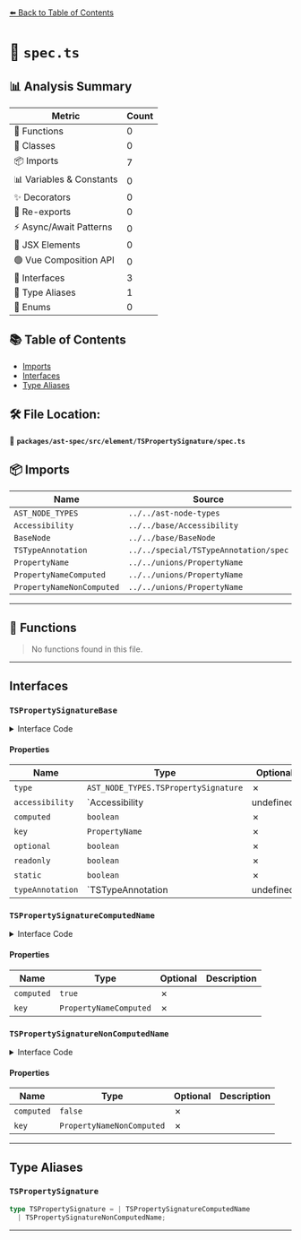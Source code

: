 [⬅️ Back to Table of Contents](../../../../../index.md)

# 📄 `spec.ts`

## 📊 Analysis Summary

| Metric | Count |
|--------|-------|
| 🔧 Functions | 0 |
| 🧱 Classes | 0 |
| 📦 Imports | 7 |
| 📊 Variables & Constants | 0 |
| ✨ Decorators | 0 |
| 🔄 Re-exports | 0 |
| ⚡ Async/Await Patterns | 0 |
| 💠 JSX Elements | 0 |
| 🟢 Vue Composition API | 0 |
| 📐 Interfaces | 3 |
| 📑 Type Aliases | 1 |
| 🎯 Enums | 0 |

## 📚 Table of Contents

- [Imports](#imports)
- [Interfaces](#interfaces)
- [Type Aliases](#type-aliases)

## 🛠️ File Location:
📂 **`packages/ast-spec/src/element/TSPropertySignature/spec.ts`**

## 📦 Imports

| Name | Source |
|------|--------|
| `AST_NODE_TYPES` | `../../ast-node-types` |
| `Accessibility` | `../../base/Accessibility` |
| `BaseNode` | `../../base/BaseNode` |
| `TSTypeAnnotation` | `../../special/TSTypeAnnotation/spec` |
| `PropertyName` | `../../unions/PropertyName` |
| `PropertyNameComputed` | `../../unions/PropertyName` |
| `PropertyNameNonComputed` | `../../unions/PropertyName` |


---

## 🔧 Functions

> No functions found in this file.


---

## Interfaces

### `TSPropertySignatureBase`

<details><summary>Interface Code</summary>

```ts
interface TSPropertySignatureBase extends BaseNode {
  type: AST_NODE_TYPES.TSPropertySignature;
  accessibility: Accessibility | undefined;
  computed: boolean;
  key: PropertyName;
  optional: boolean;
  readonly: boolean;
  static: boolean;
  typeAnnotation: TSTypeAnnotation | undefined;
}
```
</details>

#### Properties

| Name | Type | Optional | Description |
|------|------|----------|-------------|
| `type` | `AST_NODE_TYPES.TSPropertySignature` | ✗ |  |
| `accessibility` | `Accessibility | undefined` | ✗ |  |
| `computed` | `boolean` | ✗ |  |
| `key` | `PropertyName` | ✗ |  |
| `optional` | `boolean` | ✗ |  |
| `readonly` | `boolean` | ✗ |  |
| `static` | `boolean` | ✗ |  |
| `typeAnnotation` | `TSTypeAnnotation | undefined` | ✗ |  |

### `TSPropertySignatureComputedName`

<details><summary>Interface Code</summary>

```ts
export interface TSPropertySignatureComputedName
  extends TSPropertySignatureBase {
  computed: true;
  key: PropertyNameComputed;
}
```
</details>

#### Properties

| Name | Type | Optional | Description |
|------|------|----------|-------------|
| `computed` | `true` | ✗ |  |
| `key` | `PropertyNameComputed` | ✗ |  |

### `TSPropertySignatureNonComputedName`

<details><summary>Interface Code</summary>

```ts
export interface TSPropertySignatureNonComputedName
  extends TSPropertySignatureBase {
  computed: false;
  key: PropertyNameNonComputed;
}
```
</details>

#### Properties

| Name | Type | Optional | Description |
|------|------|----------|-------------|
| `computed` | `false` | ✗ |  |
| `key` | `PropertyNameNonComputed` | ✗ |  |


---

## Type Aliases

### `TSPropertySignature`

```ts
type TSPropertySignature = | TSPropertySignatureComputedName
  | TSPropertySignatureNonComputedName;
```


---